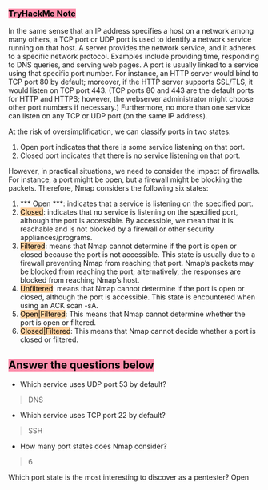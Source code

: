 ### <mark style="background: #FF5582A6;">TryHackMe Note
</mark>
In the same sense that an IP address specifies a host on a network among many others, a TCP port or UDP port is used to identify a network service running on that host. A server provides the network service, and it adheres to a specific network protocol. Examples include providing time, responding to DNS queries, and serving web pages. A port is usually linked to a service using that specific port number. For instance, an HTTP server would bind to TCP port 80 by default; moreover, if the HTTP server supports SSL/TLS, it would listen on TCP port 443. (TCP ports 80 and 443 are the default ports for HTTP and HTTPS; however, the webserver administrator might choose other port numbers if necessary.) Furthermore, no more than one service can listen on any TCP or UDP port (on the same IP address).

At the risk of oversimplification, we can classify ports in two states:

1. Open port indicates that there is some service listening on that port.
2. Closed port indicates that there is no service listening on that port.

However, in practical situations, we need to consider the impact of firewalls. For instance, a port might be open, but a firewall might be blocking the packets. Therefore, Nmap considers the following six states:

1. *** Open ***: indicates that a service is listening on the specified port.
2. <mark style="background: #FFB86CA6;">Closed</mark>: indicates that no service is listening on the specified port, although the port is accessible. By accessible, we mean that it is reachable and is not blocked by a firewall or other security appliances/programs.
3. <mark style="background: #FFB86CA6;">Filtered</mark>: means that Nmap cannot determine if the port is open or closed because the port is not accessible. This state is usually due to a firewall preventing Nmap from reaching that port. Nmap’s packets may be blocked from reaching the port; alternatively, the responses are blocked from reaching Nmap’s host.
4. <mark style="background: #FFB86CA6;">Unfiltered</mark>: means that Nmap cannot determine if the port is open or closed, although the port is accessible. This state is encountered when using an ACK scan -sA.
5. <mark style="background: #FFB86CA6;">Open|Filtered</mark>: This means that Nmap cannot determine whether the port is open or filtered.
6. <mark style="background: #FFB86CA6;">Closed|Filtered</mark>: This means that Nmap cannot decide whether a port is closed or filtered.

## <mark style="background: #FF5582A6;">Answer the questions below</mark>

- Which service uses UDP port 53 by default? 
> DNS

- Which service uses TCP port 22 by default?
> SSH

- How many port states does Nmap consider?
> 6


Which port state is the most interesting to discover as a pentester?
Open

